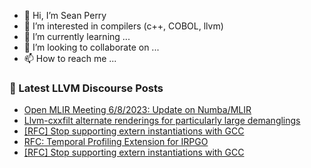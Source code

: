 - 👋 Hi, I’m Sean Perry
- 👀 I’m interested in compilers (c++, COBOL, llvm)
- 🌱 I’m currently learning ...
- 💞️ I’m looking to collaborate on ...
- 📫 How to reach me ...

<!---
s66perry/s66perry is a ✨ special ✨ repository because its `README.md` (this file) appears on your GitHub profile.
You can click the Preview link to take a look at your changes.
--->
### 📕 Latest LLVM Discourse Posts

<!-- DISCOURSE-LLVM:START -->
- [Open MLIR Meeting 6/8/2023: Update on Numba/MLIR](https://discourse.llvm.org/t/open-mlir-meeting-6-8-2023-update-on-numba-mlir/71132#post_3)
- [Llvm-cxxfilt alternate renderings for particularly large demanglings](https://discourse.llvm.org/t/llvm-cxxfilt-alternate-renderings-for-particularly-large-demanglings/71303#post_4)
- [[RFC] Stop supporting extern instantiations with GCC](https://discourse.llvm.org/t/rfc-stop-supporting-extern-instantiations-with-gcc/71277#post_7)
- [RFC: Temporal Profiling Extension for IRPGO](https://discourse.llvm.org/t/rfc-temporal-profiling-extension-for-irpgo/68068#post_7)
- [[RFC] Stop supporting extern instantiations with GCC](https://discourse.llvm.org/t/rfc-stop-supporting-extern-instantiations-with-gcc/71277#post_6)
<!-- DISCOURSE-LLVM:END -->
